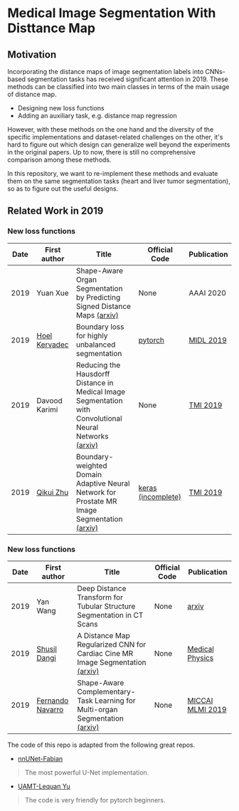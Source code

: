 # Medical Image Segmentation With Disttance Map


## Motivation

Incorporating the distance maps of image segmentation labels  into CNNs-based segmentation tasks has received significant attention in 2019. These methods can be classified into two main classes in terms of the main usage of distance map.

- Designing new loss functions
- Adding an auxiliary task, e.g. distance map regression

However, with these methods on the one hand and the diversity of the specific implementations and dataset-related challenges on the other, it's hard to figure out which design can generalize well beyond the experiments in the original papers. Up to now, there is still no comprehensive comparison among these methods.

In this repository,  we want to re-implement these methods and evaluate them on the same segmentation tasks (heart and liver tumor segmentation), so as to figure out the useful designs.



## Related Work in 2019

### New loss functions

| Date | First author  | Title                       | Official Code  | Publication                    |
| ---- | ------------- | --------------------------- | -------------- | ------------------------------ |
| 2019 | Yuan Xue  | Shape-Aware Organ Segmentation by Predicting Signed Distance Maps [(arxiv)](https://arxiv.org/abs/1912.03849) | None         | AAAI 2020  |
| 2019 | [Hoel Kervadec](https://scholar.google.com.hk/citations?user=yeFGhfgAAAAJ&hl=zh-CN&oi=sra) | Boundary loss for highly unbalanced segmentation | [pytorch](https://github.com/LIVIAETS/surface-loss) | [MIDL 2019](http://proceedings.mlr.press/v102/kervadec19a.html) |     
|2019|Davood Karimi|Reducing the Hausdorff Distance in Medical Image Segmentation with Convolutional Neural Networks [(arxiv)](https://arxiv.org/abs/1904.10030) |None|[TMI 2019](https://ieeexplore.ieee.org/document/8767031)|
|2019|[Qikui Zhu](https://scholar.google.com.hk/citations?user=EhYbflYAAAAJ&hl=zh-CN&oi=sra)|Boundary-weighted Domain Adaptive Neural Network for Prostate MR Image Segmentation [(arxiv)](https://arxiv.org/abs/1902.08128)|[keras (incomplete)](https://github.com/ahukui/BOWDANet)|[TMI 2019](https://ieeexplore.ieee.org/document/8795525)|








### New loss functions

| Date | First author  | Title                       | Official Code  | Publication                    |
| ---- | ------------- | --------------------------- | -------------- | ------------------------------ |
| 2019 | Yan Wang     | Deep Distance Transform for Tubular Structure Segmentation in CT Scans | None | [arxiv](https://arxiv.org/abs/1912.03383) |
| 2019 | [Shusil Dangi](https://scholar.google.com.hk/citations?user=h12ifugAAAAJ&hl=zh-CN&oi=sra) | A Distance Map Regularized CNN for Cardiac Cine MR Image Segmentation [(arxiv)](https://arxiv.org/abs/1901.01238) | None | [Medical Physics](https://aapm.onlinelibrary.wiley.com/doi/abs/10.1002/mp.13853) |
|2019|[Fernando Navarro](https://scholar.google.com.hk/citations?user=rRKrhrwAAAAJ&hl=zh-CN&oi=sra)|Shape-Aware Complementary-Task Learning for Multi-organ Segmentation [(arxiv)](https://arxiv.org/abs/1908.05099)|None| [MICCAI MLMI 2019](https://link.springer.com/chapter/10.1007/978-3-030-32692-0_71)|




The code of this repo is adapted from the following great repos.

- [nnUNet-Fabian](https://github.com/MIC-DKFZ/nnUNet)
> The most powerful U-Net implementation.

- [UAMT-Lequan Yu](https://github.com/yulequan/UA-MT)
> The code is very friendly for pytorch beginners.


